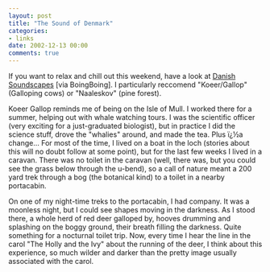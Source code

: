 ```yaml
---
layout: post
title: "The Sound of Denmark"
categories:
- links
date: 2002-12-13 00:00
comments: true
---
```


<p>If you want to relax and chill out this weekend, have a look at <a title="danish soundscapes" href="http://www.danishsoundscapes.com/danish.html">Danish Soundscapes</a> [via BoingBoing]. I particularly reccomend "Koeer/Gallop" (Galloping cows) or "Naaleskov" (pine forest).</p>

<p>Koeer Gallop reminds me of being on the Isle of Mull. I worked there for a summer, helping out with whale watching tours. I was the scientific officer (very exciting for a just-graduated biologist), but in practice I did the science stuff, drove the "whalies" around, and made the tea. Plus ï¿½a change... For most of the time, I lived on a boat in the loch (stories about this will no doubt follow at some point), but for the last few weeks I lived in a caravan. There was no toilet in the caravan (well, there was, but you could see the grass below through the u-bend), so a call of nature meant a 200 yard trek through a bog (the botanical kind) to a toilet in a nearby portacabin.</p>

<p>On one of my night-time treks to the portacabin, I had company. It was a moonless night, but I could see shapes moving in the darkness. As I stood there, a whole herd of red deer galloped by, hooves drumming and splashing on the boggy ground, their breath filling the darkness. Quite something for a nocturnal toilet trip. Now, every time I hear the line in the carol "The Holly and the Ivy" about the running of the deer, I think about this experience, so much wilder and darker than the pretty image usually associated with the carol.</p>
